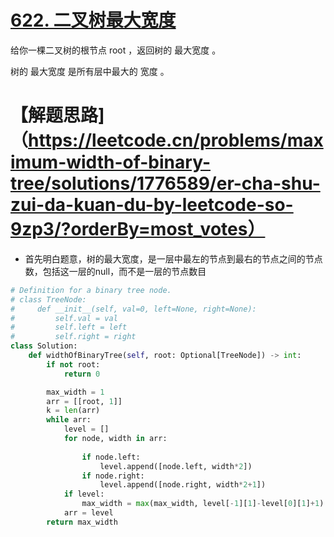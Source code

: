 # [622. 二叉树最大宽度](https://leetcode.cn/problems/maximum-width-of-binary-tree/description/?q=%E5%B1%82%E5%BA%8F&orderBy=most_relevant&languageTags=python%2Cpython3)

给你一棵二叉树的根节点 root ，返回树的 最大宽度 。

树的 最大宽度 是所有层中最大的 宽度 。

# 【解题思路]（https://leetcode.cn/problems/maximum-width-of-binary-tree/solutions/1776589/er-cha-shu-zui-da-kuan-du-by-leetcode-so-9zp3/?orderBy=most_votes）
- 首先明白题意，树的最大宽度，是一层中最左的节点到最右的节点之间的节点数，包括这一层的null，而不是一层的节点数目
```python
# Definition for a binary tree node.
# class TreeNode:
#     def __init__(self, val=0, left=None, right=None):
#         self.val = val
#         self.left = left
#         self.right = right
class Solution:
    def widthOfBinaryTree(self, root: Optional[TreeNode]) -> int:
        if not root:
            return 0

        max_width = 1
        arr = [[root, 1]]
        k = len(arr)
        while arr:
            level = []
            for node, width in arr:
                
                if node.left:
                    level.append([node.left, width*2])
                if node.right:
                    level.append([node.right, width*2+1])
            if level:
                max_width = max(max_width, level[-1][1]-level[0][1]+1)
            arr = level
        return max_width

     
```
